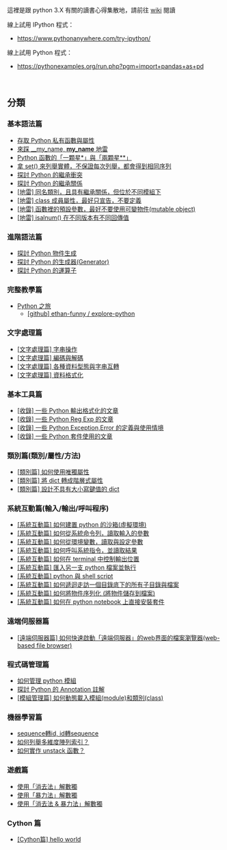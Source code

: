 
這裡是跟 python 3.X 有關的讀書心得集散地，請前往 [wiki](../../wiki) 閱讀

線上試用 IPython 程式：
- https://www.pythonanywhere.com/try-ipython/

線上試用 Python 程式：
- https://pythonexamples.org/run.php?pgm=import+pandas+as+pd

<br>

## 分類

### 基本語法篇
* [存取 Python 私有函數與屬性](../../wiki/存取-Python-私有函數與屬性)
* [來踩 __my_name, __my_name__ 地雷](../../wiki/來踩-__my_name,-__my_name__-地雷)
* [Python 函數的「一顆星*」與「兩顆星**」](../../wiki/Python-函數的「一顆星*」與「兩顆星**」)
* [拿 set() 來列舉實體，不保證每次列舉，都會得到相同序列](../../wiki/拿-set()-來列舉實體，不保證每次列舉，都會得到相同序列)
* [探討 Python 的繼承衝突](../../wiki/探討-Python-的繼承衝突)
* [探討 Python 的繼承關係](../../wiki/探討-Python-的繼承關係)
* [[地雷] 同名類別，且具有繼承關係，但位於不同模組下](../../wiki/%5B地雷%5D-同名類別，且具有繼承關係，但位於不同模組下)
* [[地雷] class 成員屬性，最好只宣告，不要定義](../../wiki/%5B地雷%5D-class-成員屬性，最好只宣告，不要定義)
* [[地雷] 函數裡的預設參數，最好不要使用可變物件(mutable object)](../../wiki/%5B地雷%5D-函數裡的預設參數，最好不要使用可變物件(mutable-object))
* [[地雷] isalnum() 在不同版本有不同回傳值](../../wiki/%5B地雷%5D-isalnum()-在不同版本有不同回傳值)


### 進階語法篇
* [探討 Python 物件生成](../../wiki/探討-Python-的物件生成)
* [探討 Python 的生成器(Generator)](../../wiki/探討-Python-的生成器(Generator))
* [探討 Python 的運算子](../../wiki/探討-Python-的運算子)

### 完整教學篇
* [Python 之旅](http://funhacks.net/explore-python/)
  * [[github] ethan-funny / explore-python](https://github.com/ethan-funny/explore-python/)

### 文字處理篇
* [[文字處理篇] 字串操作](../../wiki/%5B文字處理篇%5D-字串操作)
* [[文字處理篇] 編碼與解碼](../../wiki/%5B文字處理篇%5D-文字的編碼與解碼)
* [[文字處理篇] 各種資料型態與字串互轉](../../wiki/%5B文字處理篇%5D-各種資料型態與字串互轉)
* [[文字處理篇] 資料格式化](../../wiki/%5B文字處理篇%5D-資料格式化)

### 基本工具篇
* [[收錄] 一些 Python 輸出格式化的文章](../../wiki/%5B收錄%5D-一些-Python-輸出格式化的文章)
* [[收錄] 一些 Python Reg Exp 的文章](../../wiki/%5B收錄%5D-一些-Python-Reg-Exp-的文章)
* [[收錄] 一些 Python Exception,Error 的定義與使用情境](../../wiki/%5B收錄%5D-一些-Python-Exception,Error-的定義與使用情境)
* [[收錄] 一些 Python 套件使用的文章](../../wiki/%5B收錄%5D-一些-Python-套件使用的文章)

### 類別篇(類別/屬性/方法)
* [[類別篇] 如何使用唯獨屬性](../../wiki/%5B類別篇%5D-如何設定唯獨屬性)
* [[類別篇] 將 dict 轉成階層式屬性](../../wiki/%5B類別篇%5D-將-dict-轉成階層式屬性)
* [[類別篇] 設計不具有大小寫鍵值的 dict](../../wiki/%5B類別篇%5D-設計不具有大小寫鍵值的-dict)

### 系統互動篇(輸入/輸出/呼叫程序)
* [[系統互動篇] 如何建置 python 的沙箱(虛擬環境)](../../wiki/%5B系統互動篇%5D-如何建置-python-的沙箱(虛擬環境))
* [[系統互動篇] 如何從系統命令列，讀取輸入的參數](../../wiki/%5B系統互動篇%5D-如何從系統命令列，讀取輸入的參數)
* [[系統互動篇] 如何從環境變數，讀取與設定參數](../../wiki/%5B系統互動篇%5D-如何從環境變數，讀取與設定參數)
* [[系統互動篇] 如何呼叫系統指令，並讀取結果](../../wiki/%5B系統互動篇%5D-如何呼叫系統指令，並讀取結果)
* [[系統互動篇] 如何在 terminal 中控制輸出位置](../../wiki/%5B系統互動篇%5D-如何在-terminal-中控制輸出位置)
* [[系統互動篇] 匯入另一支 python 檔案並執行](../../wiki/%5B系統互動篇%5D-匯入另一支-python-檔案並執行)
* [[系統互動篇] python 與 shell script](../../wiki/%5B系統互動篇%5D-python-與-shell-script)
* [[系統互動篇] 如何遞迴走訪一個目錄底下的所有子目錄與檔案](../../wiki/%5B系統互動篇%5D-如何遞迴走訪一個目錄底下的所有子目錄與檔案)
* [[系統互動篇] 如何將物件序列化 (將物件儲存到檔案)](../../wiki/%5B系統互動篇%5D-如何將物件序列化-(將物件儲存到檔案))
* [[系統互動篇] 如何在 python notebook 上直接安裝套件](../../wiki/%5B系統互動篇%5D-如何在-python-notebook-上直接安裝套件)

### 遠端伺服器篇
* [[遠端伺服器篇] 如何快速啟動「遠端伺服器」的web界面的檔案瀏覽器(web-based file browser)](../../wiki/%5B遠端伺服器篇%5D-如何快速啟動「遠端伺服器」的web界面檔案瀏覽器(web-based-file-browser))

### 程式碼管理篇
* [如何管理 python 模組](../../wiki/如何管理-python-模組)
* [探討 Python 的 Annotation 註解](../../wiki/探討-Python-的-Annotation-註解)
* [[模組管理篇] 如何動態載入模組(module)和類別(class)](../../wiki/%5B模組管理篇%5D-如何動態載入模組(module)和類別(class))

### 機器學習篇
* [sequence轉id, id轉sequence](../../wiki/sequence轉id,-id轉sequence)
* [如何列舉多維度陣列索引？](../../wiki/如何列舉多維度陣列索引？)
* [如何實作 unstack 函數？](../../wiki/如何實作-unstack-函數？)

### 遊戲篇
* [使用「消去法」解數獨](../../wiki/使用「消去法」解數獨)
* [使用「暴力法」解數獨](../../wiki/使用「暴力法」解數獨)
* [使用「消去法 & 暴力法」解數獨](../../wiki/使用「消去法-&-暴力法」解數獨)

### Cython 篇
* [[Cython篇] hello world](../../wiki/%5BCython篇%5D-hello-world)
